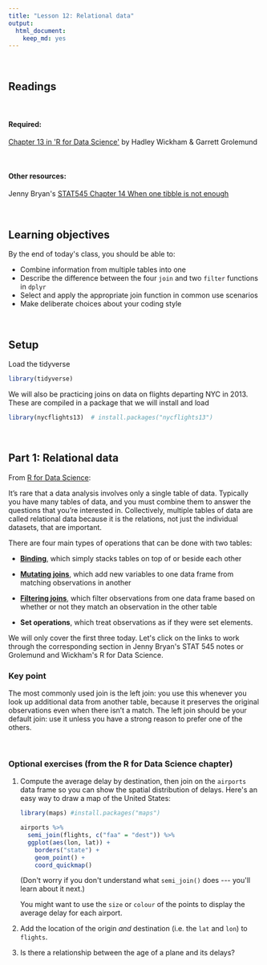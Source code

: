 ```yaml
---
title: "Lesson 12: Relational data"
output: 
  html_document:
    keep_md: yes 
---
```




<br>

## Readings

<br>

#### Required:
[Chapter 13 in 'R for Data Science'](https://r4ds.had.co.nz/relational-data.html) by Hadley Wickham & Garrett Grolemund

<br>

#### Other resources:
Jenny Bryan's [STAT545 Chapter 14 When one tibble is not enough](https://stat545.com/multiple-tibbles.html)

<br>

## Learning objectives
By the end of today's class, you should be able to:

* Combine information from multiple tables into one
* Describe the difference between the four `join` and two `filter` functions in `dplyr`
* Select and apply the appropriate join function in common use scenarios
* Make deliberate choices about your coding style

<br>

## Setup

Load the tidyverse

```r
library(tidyverse)
```

We will also be practicing joins on data on flights departing NYC in 2013. These are compiled in a package that we will install and load

```r
library(nycflights13)  # install.packages("nycflights13")
```

<br>

## Part 1: Relational data
From [R for Data Science](https://r4ds.had.co.nz/relational-data.html#nycflights13-relational):

It’s rare that a data analysis involves only a single table of data. Typically you have many tables of data, and you must combine them to answer the questions that you’re interested in. Collectively, multiple tables of data are called relational data because it is the relations, not just the individual datasets, that are important.

There are four main types of operations that can be done with two tables:

* [**Binding**](https://stat545.com/multiple-tibbles.html#typology-of-data-combination-tasks), which simply stacks tables on top of or beside each other

* [**Mutating joins**](https://r4ds.had.co.nz/relational-data.html#mutating-joins), which add new variables to one data frame from matching observations in another

* [**Filtering joins**](https://r4ds.had.co.nz/relational-data.html#filtering-joins), which filter observations from one data frame based on whether or not they match an observation in the other table

* **Set operations**, which treat observations as if they were set elements.

We will only cover the first three today. Let's click on the links to work through the corresponding section in Jenny Bryan's STAT 545 notes or Grolemund and Wickham's R for Data Science.




### Key point

The most commonly used join is the left join: you use this whenever you look up additional data from another table, because it preserves the original observations even when there isn’t a match. The left join should be your default join: use it unless you have a strong reason to prefer one of the others.


<br>

### Optional exercises (from the R for Data Science chapter)


1.  Compute the average delay by destination, then join on the `airports`
    data frame so you can show the spatial distribution of delays. Here's an
    easy way to draw a map of the United States:



    
    ```r
    library(maps) #install.packages("maps")
    
    airports %>%
      semi_join(flights, c("faa" = "dest")) %>%
      ggplot(aes(lon, lat)) +
        borders("state") +
        geom_point() +
        coord_quickmap()
    ```

    (Don't worry if you don't understand what `semi_join()` does --- you'll
    learn about it next.)

    You might want to use the `size` or `colour` of the points to display
    the average delay for each airport.

1.  Add the location of the origin _and_ destination (i.e. the `lat` and `lon`)
    to `flights`.

1.  Is there a relationship between the age of a plane and its delays?




<br>
<br>


